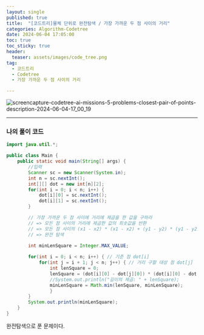 ```yaml
---
layout: single
published: true
title:  "[코드트리]물체 단위로 완전탐색 / 가장 가까운 두 점 사이의 거리"
categories: Algorithm-Codetree
date: 2024-06-04 17:05:00
toc: true
toc_sticky: true
header:
  teaser: assets/images/code_tree.png
tag:   
  - 코드트리
  - Codetree
  - 가장 가까운 두 점 사이의 거리

---
```


![screencapture-codetree-ai-missions-5-problems-closest-pair-of-points-description-2024-06-04-17_00_19](https://github.com/BaxDailyGit/BaxDailyGit.github.io/assets/99312529/be285bf3-bcf4-4599-869e-534c57dcee1f)


----------------

### 나의 풀이 코드

```java
import java.util.*;

public class Main {
    public static void main(String[] args) {
        //입력
        Scanner sc = new Scanner(System.in);
        int n = sc.nextInt();
        int[][] dot = new int[n][2];
        for(int i = 0; i < n; i++) {
            dot[i][0] = sc.nextInt();
            dot[i][1] = sc.nextInt();
        }

        // 가장 가까운 두 점 사이에 거리에 제곱을 한 값을 구하라
        // => 모든 점 사이의 거리에 제곱한 값의 최솟값을 반환
        // => 모든 점 사이의 (x1 - x2) * (x1 - x2) + (y1 - y2) * (y1 - y2)의 최솟값을 반환
        // => 완전 탐색

        int minLenSquare = Integer.MAX_VALUE;
        
        for(int i = 0; i < n; i++) { // 기준 점 dot[i]
            for(int j = i + 1; j < n; j++) { // 거리 구할 대상 점 dot[j]
                int lenSquare = 0;
                lenSquare = (dot[i][0] - dot[j][0]) * (dot[i][0] - dot[j][0]) + (dot[i][1] - dot[j][1]) * (dot[i][1] - dot[j][1]);
                //System.out.println("길이의 제곱: " + lenSquare);
                minLenSquare = Math.min(lenSquare, minLenSquare);
                }
        }
        System.out.println(minLenSquare);
    }
}
```

완전탐색으로 푼 문제이다.
        
